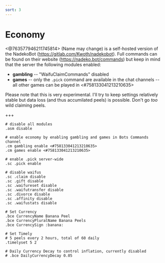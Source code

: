 ```yaml
---
sort: 3
---
```


# Economy

<@763577946211745814> (Name may change) is a self-hosted version of the NadekoBot (<https://gitlab.com/Kwoth/nadekobot>).  Full commands can be found on their website (<https://nadeko.bot/commands>) but keep in mind that the server the following modules enabled:

- **gambling**
-- "WaifuClaimCommands" disabled
- **games**
-- only the `.pick` command are available in the chat channels
-- all other games can be played in <#758133041213210635>

Please note that this is very experimental.  I'll try to keep settings relatively stable but data loss (and thus accumilated peels) is possible.  Don't go *too* wild claiming peels.

+++

```
# disable all modules
.asm disable

# enable economy by enabling gambling and games in Bots Commands channel
.cm gambling enable <#758133041213210635>
.cm games enable <#758133041213210635>

# enable .pick server-wide
.sc .pick enable

# disable waifus
.sc .claim disable
.sc .gift disable
.sc .waifureset disable
.sc .waifutransfer disable
.sc .divorce disable
.sc .affinity disable
.sc .waifustats disable

# Set Currency
.bce CurrencyName Banana Peel
.bce CurrencyPluralName Banana Peels
.bce CurrencySign :banana:

# Set Timely
# 5 peels every 2 hours, total of 60 daily
.timelyset 5 2

# Daily Currency Decay to control inflation, currently disabled
# .bce DailyCurrencyDecay 0.05
```
